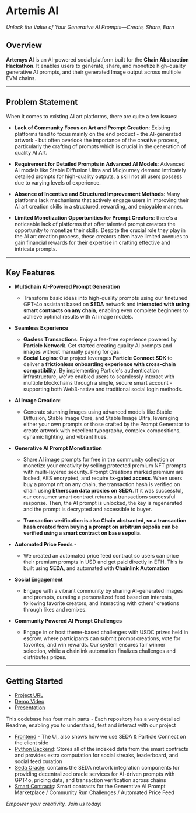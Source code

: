 # Artemis AI

*Unlock the Value of Your Generative AI Prompts—Create, Share, Earn*

## Overview

**Artemys AI** is an AI-powered social platform built for the **Chain Abstraction Hackathon**. It enables users to generate, share, and monetize high-quality generative AI prompts, and their generated Image output across multiple EVM chains.

---

## Problem Statement
When it comes to existing AI art platforms, there are quite a few issues:

- **Lack of Community Focus on Art and Prompt Creation**: Existing platforms tend to focus mainly on the end product - the AI-generated artwork - but often overlook the importance of the creative process, particularly the crafting of prompts which is crucial in the generation of quality AI Art.

- **Requirement for Detailed Prompts in Advanced AI Models**: Advanced AI models like Stable Diffusion Ultra and Midjourney demand intricately detailed prompts for high-quality outputs, a skill not all users possess due to varying levels of experience.

- **Absence of Incentive and Structured Improvement Methods**: Many platforms lack mechanisms that actively engage users in improving their AI art creation skills in a structured, rewarding, and enjoyable manner.

- **Limited Monetization Opportunities for Prompt Creators**: there's a noticeable lack of platforms that offer talented prompt creators the opportunity to monetize their skills. Despite the crucial role they play in the AI art creation process, these creators often have limited avenues to gain financial rewards for their expertise in crafting effective and intricate prompts.

---

## Key Features
- **Multichain AI-Powered Prompt Generation**

  - Transform basic ideas into high-quality prompts using our finetuned GPT-4o assistant based on **SEDA** network and **interacted with using smart contracts on any chain**, enabling even complete beginners to achieve optimal results with AI image models.

- **Seamless Experience**

  - **Gasless Transactions**: Enjoy a fee-free experience powered by **Particle Network**. Get started creating quality AI prompts and images without manually paying for gas.
  - **Social Logins**: Our project leverages **Particle Connect SDK** to deliver a **frictionless onboarding experience with cross-chain compatibility**. By implementing Particle's authentication infrastructure, we've enabled users to seamlessly interact with multiple blockchains through a single, secure smart account - supporting both Web3-native and traditional social login methods.
    
- **AI Image Creation**: 

  - Generate stunning images using advanced models like Stable Diffusion, Stable Image Core, and Stable Image Ultra, leveraging either your own prompts or those crafted by the Prompt Generator to create artwork with excellent typography, complex compositions, dynamic lighting, and vibrant hues.

- **Generative AI Prompt Monetization**

   - Share AI image prompts for free in the community collection or monetize your creativity by selling protected premium NFT prompts with multi-layered security. Prompt Creations marked premium are locked, AES encrypted, and require **tx-gated access**. When users buy a prompt nft on any chain, the transaction hash is verified on chain using **Etherscan data proxies on** **SEDA**. If it was successful, our consumer smart contract returns a transactions successful response. Then, the AI prompt is unlocked, the key is regenerated and the prompt is decrypted and accessible to buyer.

   - **Transaction verification is also Chain abstracted, so a transaction hash created from buying a prompt on arbitrum sepolia can be verified using a smart contract on base sepolia**. 

- **Automated Price Feeds** - 
  - We created an automated price feed contract so users can price their premium prompts in USD and get paid directly in ETH. This is built using **SEDA**, and automated with **Chainlink Automation**

- **Social Engagement** 
  - Engage with a vibrant community by sharing AI-generated images and prompts, curating a personalized feed based on interests, following favorite creators, and interacting with others' creations through likes and remixes.

- **Community Powered AI Prompt Challenges**

   - Engage in or host theme-based challenges with USDC prizes held in escrow, where participants can submit prompt creations, vote for favorites, and win rewards. Our system ensures fair winner selection, while a chainlink automation finalizes challenges and distributes prizes.
      
---

## Getting Started
-  [Project URL](https://artemis-multichain-mi8d.vercel.app/)
- [Demo Video](https://youtu.be/Dq6D1nq1Q7w)
- [Presentation](https://gamma.app/docs/Artemis-AI-Unleashing-Creativity-in-the-Blockchain-Era-04pk1l3loy0uoxk?mode=present#card-iy8u9fv4w04yi74)


 This codebase has four main parts - Each repository has a very detailed Readme, enabling you to understand, test and interact with our project
  - [Frontend](https://github.com/Artemis-Multichain/frontend) - The UI, also shows how we use SEDA & Particle Connect on the client side
  - [Python Backend](https://github.com/Artemis-Multichain/backend): Stores all of the indexed data from the smart contracts and provides extra computation for social streaks, leaderboard, and social feed curation
  - [Seda Oracle](https://github.com/Artemis-Multichain/seda-oracle): contains the SEDA network integration components for providing decentralized oracle services for AI-driven prompts with GPT4o, pricing data, and transaction verification across chains
  - [Smart Contracts](https://github.com/Artemis-Multichain/evm-contracts): Smart contracts for the Generative AI Prompt Marketplace / Community Run Challenges / Automated Price Feed

*Empower your creativity. Join us today!*
